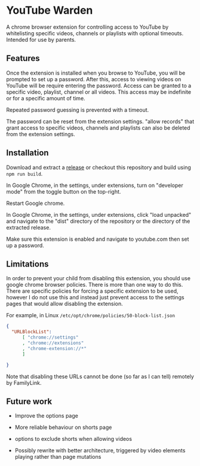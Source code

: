 # YouTube Warden

A chrome browser extension for controlling access to YouTube by whitelisting specific 
videos, channels or playlists with optional timeouts. Intended for use by parents.

## Features

Once the extension is installed when you browse to YouTube, you will be prompted to set up a password. After this,
access to viewing videos on YouTube will be require entering the password. Access can be granted to a specific video, playlist,
channel or all videos. This access may be indefinite or for a specific amount of time.

Repeated password guessing is prevented with a timeout.

The password can be reset from the extension settings. "allow records" that grant access to specific videos, channels and playlists
can also be deleted from the extension settings.

## Installation

Download and extract a [release](https://github.com/maninalift/youtube-warden/releases/) or checkout this repository and build using `npm run build`.

In Google Chrome, in the settings, under extensions, turn on "developer mode" from the toggle button on the top-right.

Restart Google chrome. 

In Google Chrome, in the settings, under extensions, click "load unpacked" and navigate to the "dist" directory of the 
repository or the directory of the extracted release.

Make sure this extension is enabled and navigate to youtube.com then set up a password.

## Limitations

In order to prevent your child from disabling this extension, you should use google chrome browser policies.
There is more than one way to do this. There are specific policies for forcing a specific extension to be 
used, however I do not use this and instead just prevent access to the settings pages that would allow 
disabling the extension.

For example, in Linux `/etc/opt/chrome/policies/50-block-list.json`
```json
{
  "URLBlockList": 
      [ "chrome://settings"
      , "chrome://extensions"
      , "chrome-extension://*"
      ]

}
```

Note that disabling these URLs cannot be done (so far as I can tell) remotely by FamilyLink. 

## Future work

- Improve the options page
- More reliable behaviour on shorts page
- options to exclude shorts when allowing videos

- Possibly rewrite with better architecture, triggered by video elements playing rather than page mutations
